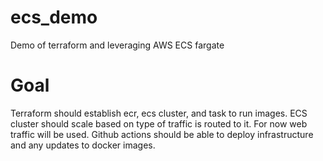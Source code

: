 # ecs_demo
Demo of terraform and leveraging AWS ECS fargate

# Goal
Terraform should establish ecr, ecs cluster, and task to run images.
ECS cluster should scale based on type of traffic is routed to it. 
For now web traffic will be used.  Github actions should be able to deploy infrastructure and any updates to docker images.
